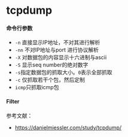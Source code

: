 # tcpdump

#### 命令行参数

* `-n` 直接显示IP地址，不对其进行解析
* `-nn` 不对IP地址与port 进行协议解析
* `-X` 对数据包的内容显示十六进制与ascii
* `-S` 显示seq number的绝对数字
* `-s`指定数据包的抓取大小。`0`表示全部抓取
* `-c` 仅抓取若干个包，然后定制
* `icmp`只抓取icmp包

#### Filter

参考文献：

* https://danielmiessler.com/study/tcpdump/

